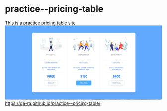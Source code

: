 # practice--pricing-table
This is a practice pricing table site
<img src="PricingTable.jpg">
https://ge-ra.github.io/practice--pricing-table/
